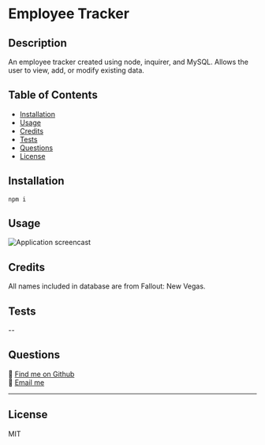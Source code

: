 # Employee Tracker

## Description
An employee tracker created using node, inquirer, and MySQL. Allows the user to view, add, or modify existing data.

## Table of Contents
- [Installation](#installation)
- [Usage](#usage)
- [Credits](#credits)
- [Tests](#tests)
- [Questions](#questions)
- [License](#license)

## Installation
```npm i```
## Usage
![Application screencast](/screencast.gif)
## Credits
All names included in database are from Fallout: New Vegas.

## Tests
--

## Questions
🌲 [Find me on Github](https://github.com/hr-ivey)  
🌲 [Email me](mailto:haleyrivey@gmail.com)

---
## License
MIT